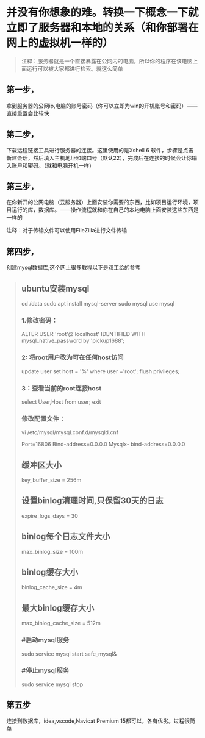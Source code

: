 # 并没有你想象的难。转换一下概念一下就立即了服务器和本地的关系（和你部署在网上的虚拟机一样的）

> 注释：服务器就是一个直接暴露在公网内的电脑，所以你的程序在该电脑上面运行可以被大家都进行检索。就这么简单

## 第一步，

拿到服务器的公网ip,电脑的账号密码（你可以立即为win的开机账号和密码）——直接重置会比较快

## 第二步，

下载远程链接工具进行服务器的连接。这里使用的是Xshell 6 软件，步骤是点击新建会话，然后填入主机地址和端口号（默认22），完成后在连接的时候会让你输入账户和密码。（就和电脑开机一样）

## 第三步，

在你新开的公网电脑（云服务器）上面安装你需要的东西，比如项目运行环境，项目运行的库，数据库。——操作流程就和你在自己的本地电脑上面安装这些东西是一样的

注释：对于传输文件可以使用FileZilla进行文件传输

## 第四步，

创建mysql数据库,这个网上很多教程以下是邓工给的参考

> ## ubuntu安装mysql
> 
> cd /data
> sudo apt install mysql-server
> sudo mysql
> use mysql
> 
> ### 1.修改密码：
> 
> ALTER USER 'root'@'localhost' IDENTIFIED WITH mysql_native_password by 'pickup1688';
> 
> ### 2: 将root用户改为可在任何host访问
> 
> update user set host = '%' where user ='root';
> flush privileges;
> 
> ### 3：查看当前的root连接host
> 
> select User,Host from user;
> exit
> 
> ### 修改配置文件：
> 
> vi  /etc/mysql/mysql.conf.d/mysqld.cnf
> 
> Port=16806
> Bind-address=0.0.0.0
> Mysqlx- bind-address=0.0.0.0
> 
> ## 缓冲区大小
> 
> key_buffer_size = 256m
> 
> ## 设置binlog清理时间,只保留30天的日志
> 
> expire_logs_days = 30
> 
> ## binlog每个日志文件大小
> 
> max_binlog_size = 100m
> 
> ## binlog缓存大小
> 
> binlog_cache_size = 4m
> 
> ## 最大binlog缓存大小
> 
> max_binlog_cache_size = 512m
> 
> ### #启动mysql服务
> 
> sudo service mysql start
> safe_mysql&
> 
> ### #停止mysql服务
> 
> sudo service mysql stop

## 第五步

连接到数据库，idea,vscode,Navicat Premium 15都可以，各有优劣。过程很简单
